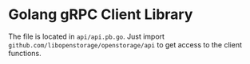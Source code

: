 # Golang gRPC Client Library

The file is located in `api/api.pb.go`. Just import `github.com/libopenstorage/openstorage/api` to get access to the
client functions.

